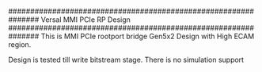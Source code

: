 ###############################################################
		   Versal MMI PCIe RP Design
###############################################################
This is MMI PCIe rootport bridge Gen5x2 Design with High ECAM region.

Design is tested till write bitstream stage.
There is no simulation support
